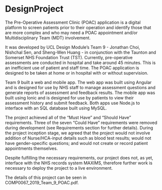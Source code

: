 # DesignProject
The ​Pre-Operative Assessment Clinic (​POAC​) application is a digital platform to screen patients prior to their operation and identify those that are more complex and who may need a ​POAC ​appointment and/or Multidisciplinary Team (MDT) involvement.


It was developed by UCL Design Module’s Team 9 - Jonathan Choi, Nishchal Sen, and Sheng-Wen Huang - in conjunction with the Taunton and Somerset NHS Foundation Trust (TST). Currently, pre-operative assessments are conducted in hospital and take around 45 minutes. This is an inefficient use of patient and staff time. The ​POAC ​application is designed to be taken at home or in hospital with or without supervision.


Team 9 built a web and mobile app. The web app was built using Angular and is designed for use by NHS staff to manage assessment questions and generate reports of assessment and feedback results. The mobile app was built using Ionic and is designed for use by patients to view their assessment history and submit feedback. Both apps use Node.js to interface with an SQL database built using MySQL.


The project achieved all of the “Must Have” and “Should Have” requirements. Three of the seven “Could Have” requirements were removed during development (see ​Requirements ​section for further details). During the project inception stage, we agreed that the project would not involve addition of Nurse/HCA-input details such as blood test results; would not have gender-specific questions; and would not create or record patient appointments themselves.


Despite fulfilling the necessary requirements, our project does not, as yet, interface with the NHS records system MAXIMS, therefore further work is necessary to deploy the project to a live environment.


The details of this project can be seen in COMP0067_2019_Team_9_POAC.pdf.
